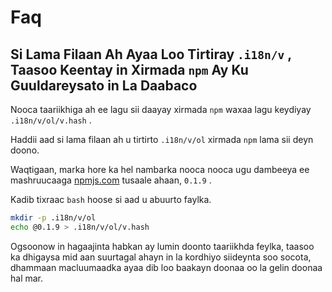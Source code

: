 # Faq

## Si Lama Filaan Ah Ayaa Loo Tirtiray `.i18n/v` , Taasoo Keentay in Xirmada `npm` Ay Ku Guuldareysato in La Daabaco

Nooca taariikhiga ah ee lagu sii daayay xirmada `npm` waxaa lagu keydiyay `.i18n/v/ol/v.hash` .

Haddii aad si lama filaan ah u tirtirto `.i18n/v/ol` xirmada `npm` lama sii deyn doono.

Waqtigaan, marka hore ka hel nambarka nooca nooca ugu dambeeya ee mashruucaaga [npmjs.com](//npmjs.com) tusaale ahaan, `0.1.9` .

Kadib tixraac `bash` hoose si aad u abuurto faylka.

```bash
mkdir -p .i18n/v/ol
echo @0.1.9 > .i18n/v/ol/v.hash
```

Ogsoonow in hagaajinta habkan ay lumin doonto taariikhda feylka, taasoo ka dhigaysa mid aan suurtagal ahayn in la kordhiyo siideynta soo socota, dhammaan macluumaadka ayaa dib loo baakayn doonaa oo la gelin doonaa hal mar.
